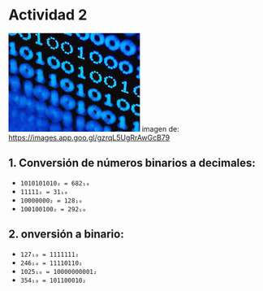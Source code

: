 # Actividad 2

![imagen2](../Imagenes/images.jpg)
imagen de: https://images.app.goo.gl/gzrqL5UgRrAwGcB79

## 1. Conversión de números binarios a decimales:
- `1010101010₂ = 682₁₀`
- `11111₂ = 31₁₀`
- `10000000₂ = 128₁₀`
- `100100100₂ = 292₁₀`

## 2. onversión a binario:
 
- `127₁₀ = 1111111₂`
- `246₁₀ = 11110110₂`
- `1025₁₀ = 10000000001₂`  
- `354₁₀ = 101100010₂`

